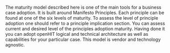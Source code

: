 The maturity model described here is one of the main tools for a business case adoption. It is built around Manifesto Principles. Each principle can be found at one of the six levels of maturity. To assess the level of principle adoption one should refer to a principle implication section. You can assess current and desired level of the principles adoption maturity. Having done it you can adopt openHIT logical and technical architecture as well as capabilities for your particular case. This model is vendor and technology agnostic. 